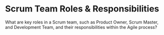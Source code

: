 # Scrum Team Roles & Responsibilities

What are key roles in a Scrum team, such as Product Owner, Scrum Master, and Development Team, and their responsibilities within the Agile process?
